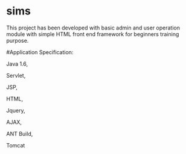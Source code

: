 # sims


This project has been developed with basic admin and user operation module with simple HTML front end framework for beginners training purpose. 


#Application Specification:

Java 1.6,

Servlet,

JSP,

HTML,

Jquery,

AJAX,

ANT Build,

Tomcat
